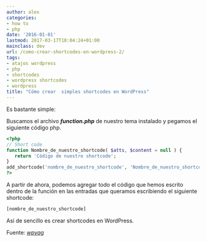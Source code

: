 ```yaml
---
author: alex
categories:
- how to
- php
date: '2016-01-01'
lastmod: 2017-03-17T18:04:24+01:00
mainclass: dev
url: /como-crear-shortcodes-en-wordpress-2/
tags:
- atajos wordpress
- php
- shortcodes
- wordpress shortcodes
- wordpress
title: "Cómo crear  simples shortcodes en WordPress"
---
```


Es bastante simple:

Buscamos el archivo ***function.php*** de nuestro tema instalado y pegamos el siguiente código php.

```php
<?php
// Short code
function Nombre_de_nuestro_shortcode( $atts, $content = null ) {
   return 'Código de nuestro shortcode';
}
add_shortcode('nombre_de_nuestro_shortcode', 'Nombre_de_nuestro_shortcode');
?>
```

A partir de ahora, podemos agregar todo el código que hemos escrito dentro de la función en las entradas que queramos escribiendo el siguiente shortcode:

```bash
[nombre_de_nuestro_shortcode]
```

Así de sencillo es crear shortcodes en WordPress.

Fuente: <a href="http://www.wpyag.com/wordpress-tips-and-tricks/how-to-create-wordpress-shortcode-for-adsense/" target="_blank"><em>wpyag</em></a>
